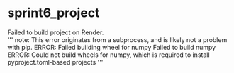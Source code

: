 # sprint6_project
 
Failed to build project on Render.  
'''   note: This error originates from a subprocess, and is likely not a problem with pip.
        ERROR: Failed building wheel for numpy
      Failed to build numpy
      ERROR: Could not build wheels for numpy, which is required to install pyproject.toml-based projects
      '''
